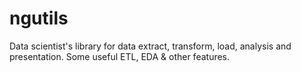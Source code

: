 # ngutils
Data scientist's library for data extract, transform, load, analysis and presentation.
Some useful ETL, EDA &amp; other features.
